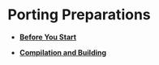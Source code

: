 # Porting Preparations<a name="EN-US_TOPIC_0000001154212514"></a>

-   **[Before You Start](porting-smallchip-prepare-needs.md)**  

-   **[Compilation and Building](porting-smallchip-prepare-building.md)**  


